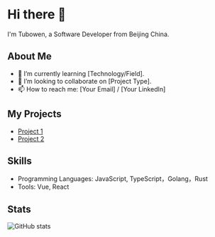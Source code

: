 # Hi there 👋

I'm Tubowen, a Software Developer from Beijing China.

## About Me
- 🌱 I’m currently learning [Technology/Field].
- 👯 I’m looking to collaborate on [Project Type].
- 📫 How to reach me: [Your Email] / [Your LinkedIn]

## My Projects
- [Project 1](https://github.com/yourusername/project1)
- [Project 2](https://github.com/yourusername/project2)

## Skills
- Programming Languages: JavaScript, TypeScript，Golang，Rust
- Tools: Vue, React

## Stats
![GitHub stats](https://github-readme-stats.vercel.app/api?username=yourusername&show_icons=true&theme=radical)
